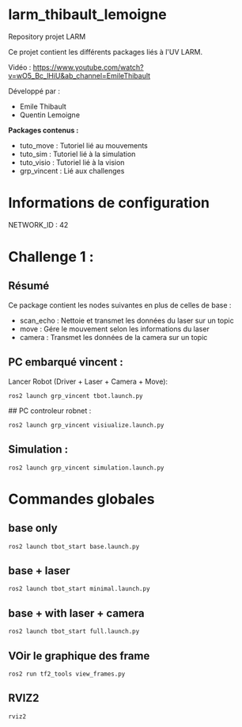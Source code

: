# larm_thibault_lemoigne
Repository projet LARM

Ce projet contient les différents packages liés à l'UV LARM.

Vidéo : https://www.youtube.com/watch?v=wO5_Bc_lHiU&ab_channel=EmileThibault

Développé par :
- Emile Thibault
- Quentin Lemoigne

**Packages contenus :**
- tuto_move : Tutoriel lié au mouvements
- tuto_sim : Tutoriel lié à la simulation
- tuto_visio : Tutoriel lié à la vision
- grp_vincent : Lié aux challenges

# Informations de configuration

NETWORK_ID : 42

# Challenge 1 :

## Résumé

Ce package contient les nodes suivantes en plus de celles de base :
- scan_echo : Nettoie et transmet les données du laser sur un topic
- move : Gére le mouvement selon les informations du laser
- camera : Transmet les données de la camera sur un topic

## PC embarqué vincent :

Lancer Robot (Driver + Laser + Camera + Move):

```
ros2 launch grp_vincent tbot.launch.py
```


## PC controleur robnet :

```
ros2 launch grp_vincent visiualize.launch.py
```

## Simulation :

```
ros2 launch grp_vincent simulation.launch.py
```

# Commandes globales

## base only
```ros2 launch tbot_start base.launch.py```

## base + laser
```ros2 launch tbot_start minimal.launch.py```

## base + with laser + camera
```ros2 launch tbot_start full.launch.py```


## VOir le graphique des frame
```
ros2 run tf2_tools view_frames.py
```

## RVIZ2

```
rviz2
```
